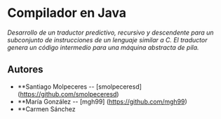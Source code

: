 # Compilador en Java
_Desarrollo de un traductor predictivo, recursivo y descendente para un
subconjunto de instrucciones de un lenguaje similar a C. El traductor
genera un código intermedio para una máquina abstracta de pila._


## Autores
* **Santiago Molpeceres -- [smolpeceresd] (https://github.com/smolpeceresd)
* **María González -- [mgh99] (https://github.com/mgh99)
* **Carmen Sánchez
